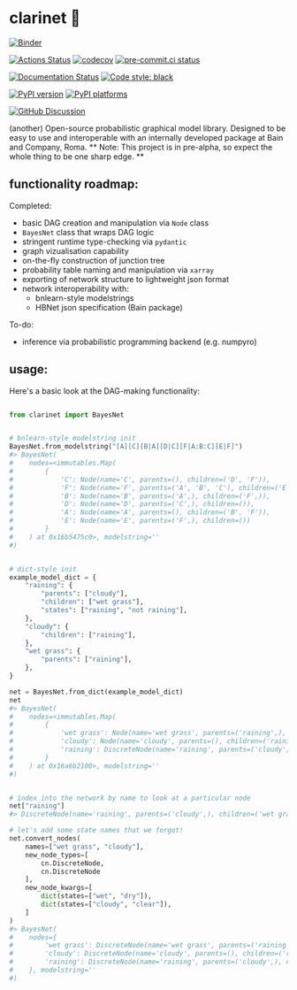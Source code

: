 # clarinet 🎵

[![Binder](https://mybinder.org/badge_logo.svg)](https://mybinder.org/v2/gh/phinate/clarinet/HEAD?filepath=tutorial.ipynb)

[![Actions Status][actions-badge]][actions-link]
[![codecov](https://codecov.io/gh/phinate/clarinet/branch/main/graph/badge.svg?token=ZBHFNPEP9R)](https://codecov.io/gh/phinate/clarinet) [![pre-commit.ci status](https://results.pre-commit.ci/badge/github/phinate/clarinet/main.svg)](https://results.pre-commit.ci/latest/github/phinate/clarinet/main)

[![Documentation Status][rtd-badge]][rtd-link]
[![Code style: black][black-badge]][black-link]

[![PyPI version][pypi-version]][pypi-link]
[![PyPI platforms][pypi-platforms]][pypi-link]

[![GitHub Discussion][github-discussions-badge]][github-discussions-link]

(another) Open-source probabilistic graphical model library. Designed to be easy to use and interoperable with an internally developed package at Bain and Company, Roma.
** Note: This project is in pre-alpha, so expect the whole thing to be one sharp edge. **

## functionality roadmap:
Completed:
- basic DAG creation and manipulation via `Node` class
- `BayesNet` class that wraps DAG logic 
- stringent runtime type-checking via `pydantic`
- graph vizualisation capability
- on-the-fly construction of junction tree
- probability table naming and manipulation via `xarray`
- exporting of network structure to lightweight json format
- network interoperability with:
  - bnlearn-style modelstrings
  - HBNet json specification (Bain package)

To-do:
- inference via probabilistic programming backend (e.g. numpyro)

## usage:

Here's a basic look at the DAG-making functionality:

```py

from clarinet import BayesNet


# bnlearn-style modelstring init
BayesNet.from_modelstring("[A][C][B|A][D|C][F|A:B:C][E|F]")
#> BayesNet(
#    nodes=<immutables.Map(
#        {
#            'C': Node(name='C', parents=(), children=('D', 'F')),
#            'F': Node(name='F', parents=('A', 'B', 'C'), children=('E',)),
#            'B': Node(name='B', parents=('A',), children=('F',)),
#            'D': Node(name='D', parents=('C',), children=()),
#            'A': Node(name='A', parents=(), children=('B', 'F')),
#            'E': Node(name='E', parents=('F',), children=())
#        }
#    ) at 0x16b5475c0>, modelstring=''
#)


# dict-style init
example_model_dict = {
    "raining": {
        "parents": ["cloudy"],
        "children": ["wet grass"],
        "states": ["raining", "not raining"],
    },
    "cloudy": {
        "children": ["raining"],
    },
    "wet grass": {
        "parents": ["raining"],
    },
}

net = BayesNet.from_dict(example_model_dict)
net
#> BayesNet(
#    nodes=<immutables.Map(
#        {
#            'wet grass': Node(name='wet grass', parents=('raining',), children=()),
#            'cloudy': Node(name='cloudy', parents=(), children=('raining',)),
#            'raining': DiscreteNode(name='raining', parents=('cloudy',), children=('wet grass',), prob_table=array([], dtype=float32), states=('raining', 'not raining'))
#        }
#    ) at 0x16a6b2100>, modelstring=''
#)


# index into the network by name to look at a particular node
net["raining"]
#> DiscreteNode(name='raining', parents=('cloudy',), children=('wet grass',), prob_table=array([], dtype=float32), states=('raining', 'not raining'))

# let's add some state names that we forgot!
net.convert_nodes(
    names=["wet grass", "cloudy"],
    new_node_types=[
        cn.DiscreteNode,
        cn.DiscreteNode
    ],
    new_node_kwargs=[
        dict(states=["wet", "dry"]),
        dict(states=["cloudy", "clear"]),
    ]
)
#> BayesNet(
#    nodes={
#        'wet grass': DiscreteNode(name='wet grass', parents=('raining',), children=(), prob_table=array([], dtype=float32), states=('wet', 'dry')),
#        'cloudy': DiscreteNode(name='cloudy', parents=(), children=('raining',), prob_table=array([], dtype=float32), states=('cloudy', 'clear')),
#        'raining': DiscreteNode(name='raining', parents=('cloudy',), children=('wet grass',), prob_table=array([], dtype=float32), states=('raining', 'not raining'))
#    }, modelstring=''
#)
```



[actions-badge]:            https://github.com/phinate/clarinet/workflows/CI/badge.svg
[actions-link]:             https://github.com/phinate/clarinet/actions
[black-badge]:              https://img.shields.io/badge/code%20style-black-000000.svg
[black-link]:               https://github.com/psf/black
[conda-badge]:              https://img.shields.io/conda/vn/conda-forge/clarinet
[conda-link]:               https://github.com/conda-forge/clarinet-feedstock
[codecov-badge]:            https://app.codecov.io/gh/phinate/clarinet/branch/main/graph/badge.svg
[codecov-link]:             https://app.codecov.io/gh/phinate/clarinet
[github-discussions-badge]: https://img.shields.io/static/v1?label=Discussions&message=Ask&color=blue&logo=github
[github-discussions-link]:  https://github.com/phinate/clarinet/discussions
[gitter-badge]:             https://badges.gitter.im/https://github.com/phinate/clarinet/community.svg
[gitter-link]:              https://gitter.im/https://github.com/phinate/clarinet/community?utm_source=badge&utm_medium=badge&utm_campaign=pr-badge
[pypi-link]:                https://pypi.org/project/clarinet/
[pypi-platforms]:           https://img.shields.io/pypi/pyversions/clarinet
[pypi-version]:             https://badge.fury.io/py/clarinet.svg
[rtd-badge]:                https://readthedocs.org/projects/clarinet/badge/?version=latest
[rtd-link]:                 https://clarinet.readthedocs.io/en/latest/?badge=latest
[sk-badge]:                 https://scikit-hep.org/assets/images/Scikit--HEP-Project-blue.svg
